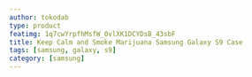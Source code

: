 ```yaml
---
author: tokodab
type: product
featimg: 1q7cwYrpfhMsfW_0vlXK1DCYDsB_43sbF
title: Keep Calm and Smoke Marijuana Samsung Galaxy S9 Case
tags: [samsung, galaxy, s9]
category: [samsung]
---
```

